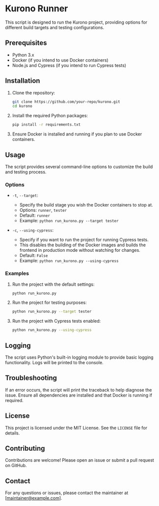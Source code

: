# Kurono Runner

This script is designed to run the Kurono project, providing options for different build targets and testing configurations.

## Prerequisites

- Python 3.x
- Docker (if you intend to use Docker containers)
- Node.js and Cypress (if you intend to run Cypress tests)

## Installation

1. Clone the repository:

    ```sh
    git clone https://github.com/your-repo/kurono.git
    cd kurono
    ```

2. Install the required Python packages:

    ```sh
    pip install -r requirements.txt
    ```

3. Ensure Docker is installed and running if you plan to use Docker containers.

## Usage

The script provides several command-line options to customize the build and testing process.

### Options

- `-t`, `--target`:
  - Specify the build stage you wish the Docker containers to stop at.
  - Options: `runner`, `tester`
  - Default: `runner`
  - Example: `python run_kurono.py --target tester`

- `-c`, `--using-cypress`:
  - Specify if you want to run the project for running Cypress tests.
  - This disables the building of the Docker images and builds the frontend in production mode without watching for changes.
  - Default: `False`
  - Example: `python run_kurono.py --using-cypress`

### Examples

1. Run the project with the default settings:

    ```sh
    python run_kurono.py
    ```

2. Run the project for testing purposes:

    ```sh
    python run_kurono.py --target tester
    ```

3. Run the project with Cypress tests enabled:

    ```sh
    python run_kurono.py --using-cypress
    ```

## Logging

The script uses Python's built-in logging module to provide basic logging functionality. Logs will be printed to the console.

## Troubleshooting

If an error occurs, the script will print the traceback to help diagnose the issue. Ensure all dependencies are installed and that Docker is running if required.

## License

This project is licensed under the MIT License. See the `LICENSE` file for details.

## Contributing

Contributions are welcome! Please open an issue or submit a pull request on GitHub.

## Contact

For any questions or issues, please contact the maintainer at [maintainer@example.com].
